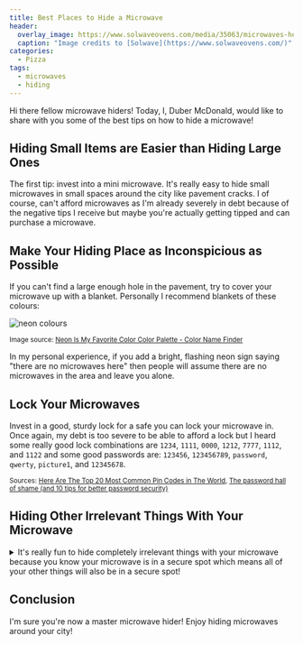 ```yaml
---
title: Best Places to Hide a Microwave
header:
  overlay_image: https://www.solwaveovens.com/media/35063/microwaves-header.jpg
  caption: "Image credits to [Solwave](https://www.solwaveovens.com/)"
categories:
  - Pizza
tags:
  - microwaves
  - hiding
---
```

Hi there fellow microwave hiders! Today, I, Duber McDonald, would like to share with you some of the best tips on how to hide a microwave!

## Hiding Small Items are Easier than Hiding Large Ones
The first tip: invest into a mini microwave. It's really easy to hide small microwaves in small spaces around the city like pavement cracks. I of course, can't afford microwaves as I'm already severely in debt because of the negative tips I receive but maybe you're actually getting tipped and can purchase a microwave.

## Make Your Hiding Place as Inconspicious as Possible
If you can't find a large enough hole in the pavement, try to cover your microwave up with a blanket. Personally I recommend blankets of these colours:

![neon colours](https://i.pinimg.com/originals/6b/b2/2d/6bb22d781ff03f599c5aa0478d55cc7a.jpg)

<sub>Image source: [Neon Is My Favorite Color Color Palette - Color Name Finder](https://www.pinterest.ca/pin/318629742393283813/)</sub>

In my personal experience, if you add a bright, flashing neon sign saying "there are no microwaves here" then people will assume there are no microwaves in the area and leave you alone.

## Lock Your Microwaves
Invest in a good, sturdy lock for a safe you can lock your microwave in. Once again, my debt is too severe to be able to afford a lock but I heard some really good lock combinations are `1234`, `1111`, `0000`, `1212`, `7777`, `1112`, and `1122` and some good passwords are: `123456`, `123456789`, `password`, `qwerty`, `picture1`, and `12345678`.

<sub>Sources: [Here Are The Top 20 Most Common Pin Codes in The World](https://www.her.ie/life/here-are-the-top-20-most-common-pin-codes-in-the-world-272808), [The password hall of shame (and 10 tips for better password security)](https://www.csoonline.com/article/3526408/most-common-passwords.html)</sub>

## Hiding Other Irrelevant Things With Your Microwave

<details>
  <summary>It's really fun to hide completely irrelevant things with your microwave because you know your microwave is in a secure spot which means all of your other things will also be in a secure spot!</summary>
  Now, I know you came here for a flag so here's your flag: rhcsctf{so_c4N_y0U_h1d3_yoUR_m1cR0wAv3?}
</details>

## Conclusion
I'm sure you're now a master microwave hider! Enjoy hiding microwaves around your city!
